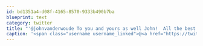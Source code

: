 ```yaml
---
id: bd1351a4-d08f-4165-8570-9333b490b7ba
blueprint: text
category: twitter
title: "'@johnvanderwoude To you and yours as well John!  All the best for 2011!"
caption: '<span class="username username_linked">@<a href="https://twitter.com/johnvanderwoude" title="John Vander Woude">johnvanderwoude</a></span> To you and yours as well John!  All the best for 2011!'
---
```

